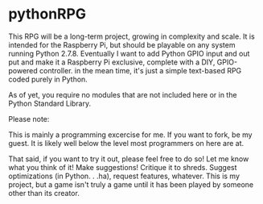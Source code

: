 pythonRPG
=========

This RPG will be a long-term project, growing in complexity and scale. It is intended for the Raspberry Pi, but should be playable on any system running Python 2.7.8. Eventually I want to add Python GPIO input and out put and make it a Raspberry Pi exclusive, complete with a DIY, GPIO-powered controller. in the mean time, it's just a simple text-based RPG coded purely in Python.

As of yet, you require no modules that are not included here or in the Python Standard Library.

Please note:

This is mainly a programming excercise for me. If you want to fork, be my guest. It is likely well below the level most programmers on here are at.

That said, if you want to try it out, please feel free to do so! Let me know what you think of it! Make suggestions! Critique it to shreds. Suggest optimizations (in Python. . .ha), request features, whatever. This is my project, but a game isn't truly a game until it has been played by someone other than its creator. 
